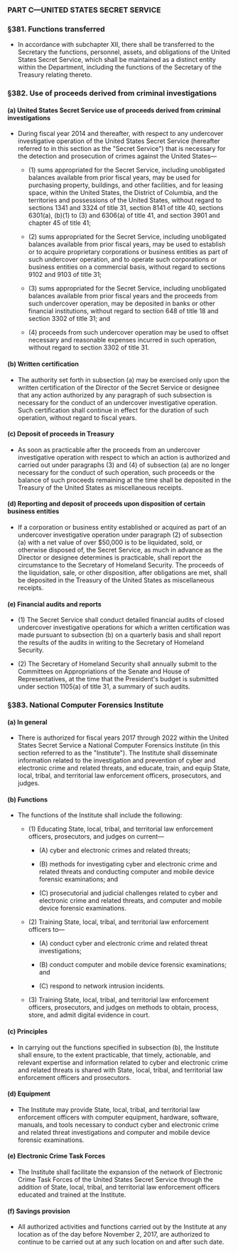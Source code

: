 ### PART C—UNITED STATES SECRET SERVICE

### §381. Functions transferred
* In accordance with subchapter XII, there shall be transferred to the Secretary the functions, personnel, assets, and obligations of the United States Secret Service, which shall be maintained as a distinct entity within the Department, including the functions of the Secretary of the Treasury relating thereto.

### §382. Use of proceeds derived from criminal investigations
#### (a) United States Secret Service use of proceeds derived from criminal investigations
* During fiscal year 2014 and thereafter, with respect to any undercover investigative operation of the United States Secret Service (hereafter referred to in this section as the "Secret Service") that is necessary for the detection and prosecution of crimes against the United States—

  * (1) sums appropriated for the Secret Service, including unobligated balances available from prior fiscal years, may be used for purchasing property, buildings, and other facilities, and for leasing space, within the United States, the District of Columbia, and the territories and possessions of the United States, without regard to sections 1341 and 3324 of title 31, section 8141 of title 40, sections 6301(a), (b)(1) to (3) and 6306(a) of title 41, and section 3901 and chapter 45 of title 41;

  * (2) sums appropriated for the Secret Service, including unobligated balances available from prior fiscal years, may be used to establish or to acquire proprietary corporations or business entities as part of such undercover operation, and to operate such corporations or business entities on a commercial basis, without regard to sections 9102 and 9103 of title 31;

  * (3) sums appropriated for the Secret Service, including unobligated balances available from prior fiscal years and the proceeds from such undercover operation, may be deposited in banks or other financial institutions, without regard to section 648 of title 18 and section 3302 of title 31; and

  * (4) proceeds from such undercover operation may be used to offset necessary and reasonable expenses incurred in such operation, without regard to section 3302 of title 31.

#### (b) Written certification
* The authority set forth in subsection (a) may be exercised only upon the written certification of the Director of the Secret Service or designee that any action authorized by any paragraph of such subsection is necessary for the conduct of an undercover investigative operation. Such certification shall continue in effect for the duration of such operation, without regard to fiscal years.

#### (c) Deposit of proceeds in Treasury
* As soon as practicable after the proceeds from an undercover investigative operation with respect to which an action is authorized and carried out under paragraphs (3) and (4) of subsection (a) are no longer necessary for the conduct of such operation, such proceeds or the balance of such proceeds remaining at the time shall be deposited in the Treasury of the United States as miscellaneous receipts.

#### (d) Reporting and deposit of proceeds upon disposition of certain business entities
* If a corporation or business entity established or acquired as part of an undercover investigative operation under paragraph (2) of subsection (a) with a net value of over $50,000 is to be liquidated, sold, or otherwise disposed of, the Secret Service, as much in advance as the Director or designee determines is practicable, shall report the circumstance to the Secretary of Homeland Security. The proceeds of the liquidation, sale, or other disposition, after obligations are met, shall be deposited in the Treasury of the United States as miscellaneous receipts.

#### (e) Financial audits and reports
* (1) The Secret Service shall conduct detailed financial audits of closed undercover investigative operations for which a written certification was made pursuant to subsection (b) on a quarterly basis and shall report the results of the audits in writing to the Secretary of Homeland Security.

* (2) The Secretary of Homeland Security shall annually submit to the Committees on Appropriations of the Senate and House of Representatives, at the time that the President's budget is submitted under section 1105(a) of title 31, a summary of such audits.

### §383. National Computer Forensics Institute
#### (a) In general
* There is authorized for fiscal years 2017 through 2022 within the United States Secret Service a National Computer Forensics Institute (in this section referred to as the "Institute"). The Institute shall disseminate information related to the investigation and prevention of cyber and electronic crime and related threats, and educate, train, and equip State, local, tribal, and territorial law enforcement officers, prosecutors, and judges.

#### (b) Functions
* The functions of the Institute shall include the following:

  * (1) Educating State, local, tribal, and territorial law enforcement officers, prosecutors, and judges on current—

    * (A) cyber and electronic crimes and related threats;

    * (B) methods for investigating cyber and electronic crime and related threats and conducting computer and mobile device forensic examinations; and

    * (C) prosecutorial and judicial challenges related to cyber and electronic crime and related threats, and computer and mobile device forensic examinations.


  * (2) Training State, local, tribal, and territorial law enforcement officers to—

    * (A) conduct cyber and electronic crime and related threat investigations;

    * (B) conduct computer and mobile device forensic examinations; and

    * (C) respond to network intrusion incidents.


  * (3) Training State, local, tribal, and territorial law enforcement officers, prosecutors, and judges on methods to obtain, process, store, and admit digital evidence in court.

#### (c) Principles
* In carrying out the functions specified in subsection (b), the Institute shall ensure, to the extent practicable, that timely, actionable, and relevant expertise and information related to cyber and electronic crime and related threats is shared with State, local, tribal, and territorial law enforcement officers and prosecutors.

#### (d) Equipment
* The Institute may provide State, local, tribal, and territorial law enforcement officers with computer equipment, hardware, software, manuals, and tools necessary to conduct cyber and electronic crime and related threat investigations and computer and mobile device forensic examinations.

#### (e) Electronic Crime Task Forces
* The Institute shall facilitate the expansion of the network of Electronic Crime Task Forces of the United States Secret Service through the addition of State, local, tribal, and territorial law enforcement officers educated and trained at the Institute.

#### (f) Savings provision
* All authorized activities and functions carried out by the Institute at any location as of the day before November 2, 2017, are authorized to continue to be carried out at any such location on and after such date.